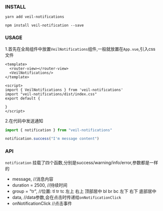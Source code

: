 ### INSTALL

```shell
yarn add veil-notifications
```
```shell
npm install veil-notification --save
```

### USAGE
1.首先在全局组件中放置`VeilNotifications`组件,一般就放置在`App.vue`,引入css文件
```vue
<template>
  <router-view></router-view>
  <VeilNotifications/>
</template>

<script>
import { VeilNotifications } from 'veil-notifications'
import "veil-notifications/dist/index.css"
export default {
  
}
</script>
```

2.在代码中发送通知
```javascript
import { notification } from "veil-notifications"

notification.success("I'm message content")
```


### API

`notification` 挂载了四个函数,分别是success/warning/info/error,参数都是一样的

* message, //消息内容
* duration = 2500, //持续时间
* group = "tr", //位置: tl tr tc 左上 右上 顶部居中  bl br bc 左下 右下 底部居中
* data, //data参数,会在点击时传递给`onNotificationClick`
* onNotificationClick //点击事件

